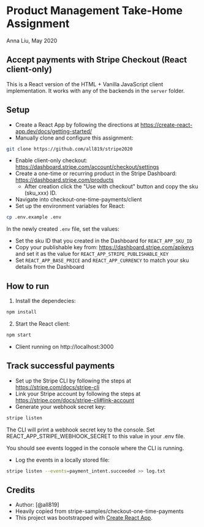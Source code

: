 # Product Management Take-Home Assignment 
Anna Liu, May 2020

## Accept payments with Stripe Checkout (React client-only)

This is a React version of the HTML + Vanilla JavaScript client implementation. It works with any of the backends in the `server` folder.

## Setup

- Create a React App by following the directions at https://create-react-app.dev/docs/getting-started/
- Manually clone and configure this assignment:

```bash
git clone https://github.com/all819/stripe2020
```

- Enable client-only checkout: https://dashboard.stripe.com/account/checkout/settings
- Create a one-time or recurring product in the Stripe Dashboard: https://dashboard.stripe.com/products
  - After creation click the "Use with checkout" button and copy the sku (sku_xxx) ID.
- Navigate into checkout-one-time-payments/client
- Set up the environment variables for React:

```bash
cp .env.example .env
```

In the newly created `.env` file, set the values:

- Set the sku ID that you created in the Dashboard for `REACT_APP_SKU_ID`
- Copy your publishable key from: https://dashboard.stripe.com/apikeys and set it as the value for `REACT_APP_STRIPE_PUBLISHABLE_KEY`
- Set `REACT_APP_BASE_PRICE` and `REACT_APP_CURRENCY` to match your sku details from the Dashboard

## How to run

1. Install the dependecies:

```bash
npm install
```

2. Start the React client:

```bash
npm start
```

- Client running on http://localhost:3000

## Track successful payments

- Set up the Stripe CLI by following the steps at https://stripe.com/docs/stripe-cli
- Link your Stripe account by following the steps at https://stripe.com/docs/stripe-cli#link-account
- Generate your webhook secret key:

```bash
stripe listen
```

The CLI will print a webhook secret key to the console. Set REACT_APP_STRIPE_WEBHOOK_SECRET to this value in your .env file.

You should see events logged in the console where the CLI is running.
- Log the events in a locally stored file:

```bash
stripe listen --events=payment_intent.succeeded >> log.txt
```

## Credits

- Author: [@all819]
- Heavily copied from stripe-samples/checkout-one-time-payments
- This project was bootstrapped with [Create React App](https://github.com/facebook/create-react-app).

